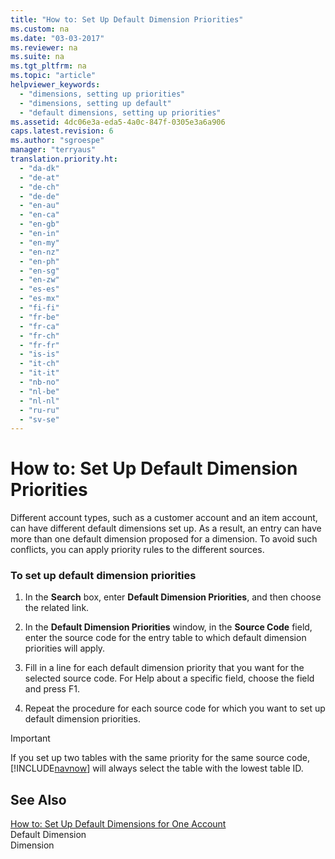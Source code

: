 ```yaml
---
title: "How to: Set Up Default Dimension Priorities"
ms.custom: na
ms.date: "03-03-2017"
ms.reviewer: na
ms.suite: na
ms.tgt_pltfrm: na
ms.topic: "article"
helpviewer_keywords: 
  - "dimensions, setting up priorities"
  - "dimensions, setting up default"
  - "default dimensions, setting up priorities"
ms.assetid: 4dc06e3a-eda5-4a0c-847f-0305e3a6a906
caps.latest.revision: 6
ms.author: "sgroespe"
manager: "terryaus"
translation.priority.ht: 
  - "da-dk"
  - "de-at"
  - "de-ch"
  - "de-de"
  - "en-au"
  - "en-ca"
  - "en-gb"
  - "en-in"
  - "en-my"
  - "en-nz"
  - "en-ph"
  - "en-sg"
  - "en-zw"
  - "es-es"
  - "es-mx"
  - "fi-fi"
  - "fr-be"
  - "fr-ca"
  - "fr-ch"
  - "fr-fr"
  - "is-is"
  - "it-ch"
  - "it-it"
  - "nb-no"
  - "nl-be"
  - "nl-nl"
  - "ru-ru"
  - "sv-se"
---
```

# How to: Set Up Default Dimension Priorities
Different account types, such as a customer account and an item account, can have different default dimensions set up. As a result, an entry can have more than one default dimension proposed for a dimension. To avoid such conflicts, you can apply priority rules to the different sources.  
  
### To set up default dimension priorities  
  
1.  In the **Search** box, enter **Default Dimension Priorities**, and then choose the related link.  
  
2.  In the **Default Dimension Priorities** window, in the **Source Code** field, enter the source code for the entry table to which default dimension priorities will apply.  
  
3.  Fill in a line for each default dimension priority that you want for the selected source code. For Help about a specific field, choose the field and press F1.  
  
4.  Repeat the procedure for each source code for which you want to set up default dimension priorities.  
  
> [!IMPORTANT]  
>  If you set up two tables with the same priority for the same source code, [!INCLUDE[navnow](../ApplicationDesign/includes/navnow_md.md)] will always select the table with the lowest table ID.  
  
## See Also  
 [How to: Set Up Default Dimensions for One Account](../Finance/how-to-set-up-default-dimensions-for-one-account.md)   
 Default Dimension   
 Dimension